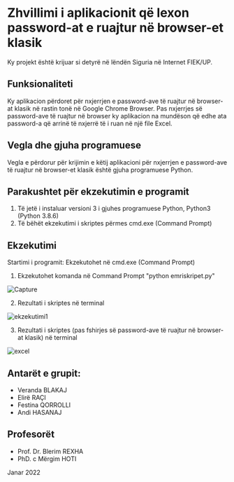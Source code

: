 # Zhvillimi i aplikacionit që lexon password-at e ruajtur në browser-et klasik
Ky projekt është krijuar si detyrë në lëndën Siguria në Internet FIEK/UP.

## Funksionaliteti
Ky aplikacion përdoret për nxjerrjen e password-ave të ruajtur në browser-at klasik në rastin tonë në Google Chrome Browser. Pas nxjerrjes së password-ave të ruajtur në browser ky aplikacion na mundëson që edhe ata password-a që arrinë të nxjerrë të i ruan në një file Excel.

## Vegla dhe gjuha programuese
Vegla e përdorur për krijimin e këtij aplikacioni për nxjerrjen e password-ave të ruajtur në browser-et klasik është gjuha programuese Python.

## Parakushtet për ekzekutimin e programit

1. Të jetë i instaluar versioni 3 i gjuhes programuese Python, Python3 (Python 3.8.6)
2. Të bëhët ekzekutimi i skriptes përmes cmd.exe (Command Prompt)

## Ekzekutimi
Startimi i programit: Ekzekutohet në cmd.exe (Command Prompt)

1. Ekzekutohet komanda në Command Prompt "python emriskripet.py"

![Capture](https://user-images.githubusercontent.com/75337108/148438693-4ec73741-3916-4f54-8c88-be281f042db8.PNG)

2. Rezultati i skriptes në terminal

![ekzekutimi1](https://user-images.githubusercontent.com/75337108/148439338-195b7576-5c92-43d3-a108-03c97dfa4ff7.png)

3. Rezultati i skriptes (pas fshirjes së password-ave të ruajtur në browser-at klasik) në terminal

![excel](https://user-images.githubusercontent.com/75337108/148442883-835e94e1-9756-4293-9e04-20b7c4abe755.PNG)





## Antarët e grupit:

- Veranda BLAKAJ 
- Elirë RAÇI 
- Festina QORROLLI 
- Andi HASANAJ 

## Profesorët

- Prof. Dr. Blerim REXHA
- PhD. c Mërgim HOTI

Janar 2022
